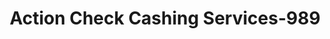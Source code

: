 ---
f_zip-code: 32773
f_state-code: FL
title: Action Check Cashing Services-989
f_phone: 407-330-0458
f_city-only: Sanford
f_address: 3850 S Orlando Dr Sanford
f_location-unique-id: '989'
slug: action-check-cashing-services-989
updated-on: '2024-05-30T13:46:58.046Z'
created-on: '2024-05-30T13:36:59.803Z'
published-on: '2024-05-30T13:54:32.469Z'
f_city-state: cms/city/sanford-fl.md
f_company: cms/company/action-check-cashing-services.md
f_state: cms/state/florida.md
layout: '[payday-loan].html'
tags: payday-loan
---